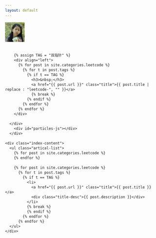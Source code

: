 ```yaml
---
layout: default
---
```


<body>
  <div class="index-wrapper">
    <div class="aside">
      <div class="info-card">
        <div id="divcss5"><img src="/images/header.png" width="64px" /><br/><br/></div>

        {% assign TAG = "双指针" %}
        <div align="left">
          {% for post in site.categories.leetcode %}
            {% for t in post.tags %}
              {% if t == TAG %}
                <h3>&nbsp;</h3>
                <a href="{{ post.url }}" class="title">{{ post.title | replace : "leetcode-", "" }}</a>
                {% break %}
              {% endif %}
            {% endfor %}
          {% endfor %}
        </div>

      </div>
        <div id="particles-js"></div>
      </div>

    <div class="index-content">
      <ul class="artical-list">
        {% for post in site.categories.leetcode %}
        {% endfor %}
        
        {% for post in site.categories.leetcode %}
          {% for t in post.tags %}
            {% if t == TAG %}
              <li>
                <a href="{{ post.url }}" class="title">{{ post.title }}</a>
                <div class="title-desc">{{ post.description }}</div>
              </li>
              {% break %}
              {% endif %}
            {% endfor %}
          {% endfor %}
      </ul>
    </div>
    
  </div>
</body>
